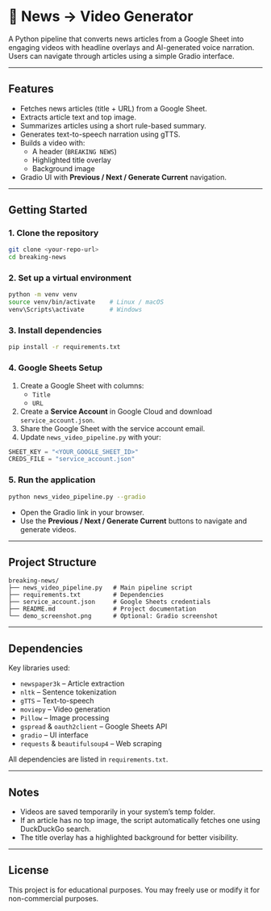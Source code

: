 # 📰 News → Video Generator

A Python pipeline that converts news articles from a Google Sheet into engaging videos with headline overlays and AI-generated voice narration. Users can navigate through articles using a simple Gradio interface.

---

## Features

- Fetches news articles (title + URL) from a Google Sheet.
- Extracts article text and top image.
- Summarizes articles using a short rule-based summary.
- Generates text-to-speech narration using gTTS.
- Builds a video with:
  - A header (`BREAKING NEWS`)
  - Highlighted title overlay
  - Background image
- Gradio UI with **Previous / Next / Generate Current** navigation.

---

## Getting Started

### 1. Clone the repository
```bash
git clone <your-repo-url>
cd breaking-news
```

### 2. Set up a virtual environment
```bash
python -m venv venv
source venv/bin/activate    # Linux / macOS
venv\Scripts\activate       # Windows
```

### 3. Install dependencies
```bash
pip install -r requirements.txt
```

### 4. Google Sheets Setup
1. Create a Google Sheet with columns:  
   - `Title`  
   - `URL`
2. Create a **Service Account** in Google Cloud and download `service_account.json`.
3. Share the Google Sheet with the service account email.
4. Update `news_video_pipeline.py` with your:
```python
SHEET_KEY = "<YOUR_GOOGLE_SHEET_ID>"
CREDS_FILE = "service_account.json"
```

### 5. Run the application
```bash
python news_video_pipeline.py --gradio
```
- Open the Gradio link in your browser.
- Use the **Previous / Next / Generate Current** buttons to navigate and generate videos.

---

## Project Structure
```
breaking-news/
├── news_video_pipeline.py   # Main pipeline script
├── requirements.txt         # Dependencies
├── service_account.json     # Google Sheets credentials
├── README.md                # Project documentation
└── demo_screenshot.png      # Optional: Gradio screenshot
```

---

## Dependencies
Key libraries used:

- `newspaper3k` – Article extraction
- `nltk` – Sentence tokenization
- `gTTS` – Text-to-speech
- `moviepy` – Video generation
- `Pillow` – Image processing
- `gspread` & `oauth2client` – Google Sheets API
- `gradio` – UI interface
- `requests` & `beautifulsoup4` – Web scraping

All dependencies are listed in `requirements.txt`.

---

## Notes
- Videos are saved temporarily in your system’s temp folder.  
- If an article has no top image, the script automatically fetches one using DuckDuckGo search.  
- The title overlay has a highlighted background for better visibility.

---

## License
This project is for educational purposes. You may freely use or modify it for non-commercial purposes.

